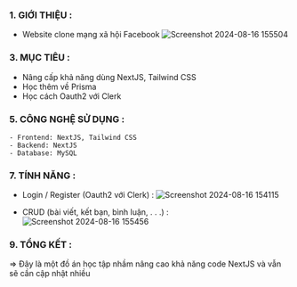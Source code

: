 <h3>1. GIỚI THIỆU :</h3>

   - Website clone mạng xã hội Facebook
     ![Screenshot 2024-08-16 155504](https://github.com/user-attachments/assets/c4a33f0b-fce5-40e9-a1a0-7897dce786c4)

<h3>3. MỤC TIÊU :</h3>

   - Nâng cấp khả năng dùng NextJS, Tailwind CSS
   - Học thêm về Prisma
   - Học cách Oauth2 với Clerk
     
<h3>5. CÔNG NGHỆ SỬ DỤNG :</h3>

    - Frontend: NextJS, Tailwind CSS
    - Backend: NextJS
    - Database: MySQL
   
<h3>7. TÍNH NĂNG :</h3>

   - Login / Register (Oauth2 với Clerk) :
     ![Screenshot 2024-08-16 154115](https://github.com/user-attachments/assets/1a4b03c1-f8a7-40a5-830b-6bfb14ffa089)

   - CRUD (bài viết, kết bạn, bình luận, . . .) :</br>
   ![Screenshot 2024-08-16 155456](https://github.com/user-attachments/assets/d6a0584b-aa03-4429-8ca3-3e8372b573a9)   
   
<h3>9. TỔNG KẾT :</h3>
=> Đây là một đồ án học tập nhầm nâng cao khả năng code NextJS và vẫn sẽ cần cập nhật nhiều
